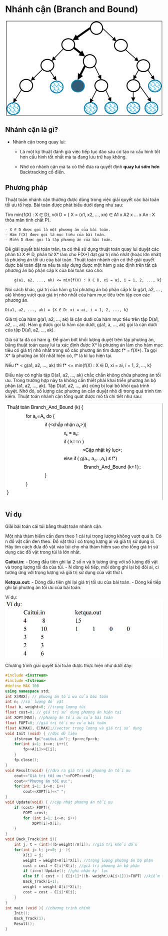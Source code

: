 # Nhánh cận (Branch and Bound)

![Ảnh mô tả](/image/10022022.png)

## Nhánh cận là gì?

- Nhánh cận trong quay lui:
	- Là một kỹ thuật đánh giá việc tiếp tục đào sâu có tạo ra cấu hình tốt hơn cấu hình tốt nhất mà ta đang lưu trữ hay không.

	- Nhờ có nhánh cận mà ta có thể đưa ra quyết định **quay lui sớm hơn** Backtracking cổ điển.

## Phương pháp

Thuật toán nhánh cận thường được dùng trong việc giải quyết các bài toán tối ưu tổ hợp. Bài toán được phát biểu dưới dạng như sau:

Tìm min{f(X) : X ∈ D}, với D = { X = (x1, x2, ..., xn) ∈ A1 x A2 x ... x An : X thỏa mãn tính chất P}.

	- X ∈ D được gọi là một phương án của bài toán.
	- Hàm f(X) được gọi là mục tiêu của bài toán.
	- Miền D được gọi là tập phương án của bài toán.

Để giải quyết bài toán trên, ta có thể sử dụng thuật toán quay lui duyệt các phần tử X ∈ D, phần tử X* làm cho F(X*) đạt giá trị nhỏ nhất (hoặc lớn nhất) là phương án tối ưu của bài toán. Thuật toán nhánh cận có thể giải quyết được bài toán đặt ra nếu ta xây dựng được một hàm g xác định trên tất cả phương án bộ phận cấp k của bài toán sao cho:

		g(a1, a2, ..., ak) <= min{f(X) : X ∈ D, xi = ai, i = 1, 2, ..., k}

Nói cách khác, giá trị của hàm g tại phương án bộ phận cấp k là g(a1, a2, ... , ak) không vượt quá giá trị nhỏ nhất của hàm mục tiêu trên tập con các phương án.

	D(a1, a2, ..., ak) = {X ∈ D: xi = ai, i = 1, 2, ..., k}

Giá trị của hàm g(a1, a2, ..., ak) là cận dưới của hàm mục tiêu trên tập D(a1, a2, ..., ak). Hàm g được gọi là hàm cận dưới, g(a1, a, ..., ak) gọi là cận dưới của tập D(a1, a2, ..., ak).

Giả sử ta đã có hàm g. Để giảm bớt khối lượng duyệt trên tập phương án, bằng thuật toán quay lui ta xác định được X* là phương án làm cho hàm mục tiêu có giá trị nhỏ nhất trong số các phương án tìm được f* = f(X*). Ta gọi X* là phương án tốt nhất hiện có, f* là kỉ lục hiện tại.

Nếu f* < g(a1, a2, ..., ak) thì f* <= min{f(X) : X ∈ D, xi = ai, i = 1, 2, ..., k}

Điều này có nghĩa tập D(a1, a2, ..., ak) chắc chắn không chứa phương án tối ưu. Trong trường hợp này ta không cần thiết phải khai triển phương án bộ phận (a1, a2, ..., ak). Tập D(a1, a2, ..., ak) cũng bị loại bỏ khỏi quá trình duyệt. Nhờ đó, số lượng các phương án cần duyệt nhỏ đi trong quá trình tìm kiếm. Thuật toán nhánh cận tổng quát được mô tả chi tiết như sau:

![Ảnh mô tả](/image/branchandbound.jpg)

## Ví dụ

Giải bài toán cái túi bằng thuật toán nhánh cận.

Một nhà thám hiểm cần đem theo 1 cái tụi trọng lượng không vượt quá b. Có n đồ vật cần đen theo. Đồ vật thứ i có trọng lượng ai và giá trị sử dụng ci. Hãy tìm cách đưa đồ vật vào túi cho nhà thám hiểm sao cho tổng giá trị sử dụng các đồ vật trong túi là lớn nhất.

**Caitui.in:**
	- Dòng đầu tiên ghi lại 2 số n và b tương ứng với số lượng đồ vật và trọng lượng tối đa của túi.
	- N dòng kế tiếp, mỗi dòng ghi lại bộ đôi ai, ci tương ứng với trọng lượng và giá trị sử dụng của vật thứ i.

**Ketqua.out:** 
	- Dòng đầu tiên ghi lại giá trị tối ưu của bài toán.
	- Dòng kế tiếp ghi lại phương án tối ưu của bài toán.

Ví dụ:
![Ảnh mô tả](/image/caitui.png)

Chương trình giải quyết bài toán được thực hiện như dưới đây:

```c++
#include <iostream>
#include <fstream>
#define MAX 100
using namespace std;
int X[MAX]; // phương án tối ưu của bài toán
int n; //số lượng đồ vật
float b, weight=0; //trọng lượng túi
float cost=0; // giá trị sử dụng phương án hiện tại
int XOPT[MAX]; //phương án tối ưu của bài toán
float FOPT=0; //giá trị tối ưu của bài toán
float A[MAX], C[MAX];//vector trọng lượng và giá trị sử dụng
void Init (void) { //đọc dữ liệu
	ifstream fp("caitui.in"); fp>>n;fp>>b;
	for(int i=1; i<=n; i++){
		fp>>A[i]>>C[i];
	}
	fp.close();
}
void Result(void) {//đưa ra giá trị và phương án tối ưu
	cout<<"Giá trị tối ưu:"<<FOPT<<endl;
	cout<<"Phương án tối ưu:";
	for(int i=1; i<=n; i++)
		cout<<XOPT[i]<<" ";
}
void Update(void) { //cập nhật phương án tối ưu
	if (cost> FOPT){
		FOPT =cost;
		for (int i=1; i<=n; i++)
			XOPT[i]=X[i];
	}
}
void Back_Track(int i){
	int j, t = (int)((b-weight)/A[i]); //giá trị khởi đầu
	for(int j= t; j>=0; j--){
		X[i] = j;
		weight = weight+A[i]*X[i]; //trọng lượng phương án bộ phận
		cost = cost + C[i]*X[i]; //giá trị phương án bộ phận
		if (i==n) Update(); //ghi nhận kỷ lục
		else if ( cost + ( C[i+1]*((b- weight)/A[i+1]))>FOPT) //kiểm tra cận
		Back_Track(i+1);
		weight = weight-A[i]*X[i];
		cost = cost - C[i]*X[i];
	}
}
int main (void ){ //chương trình chính
	Init();
	Back_Track(1);
	Result();
}
```